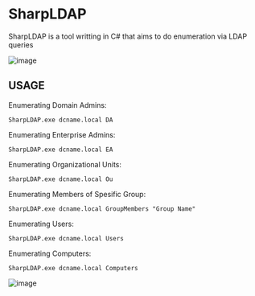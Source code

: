 # SharpLDAP
SharpLDAP is a tool writting in C# that aims to do enumeration via LDAP queries

![image](https://user-images.githubusercontent.com/48562581/202248870-90ccb30f-3df0-4591-bd0f-18e86068e729.png)

## USAGE

Enumerating Domain Admins:<br>
```
SharpLDAP.exe dcname.local DA
```
Enumerating Enterprise Admins:<br>
```
SharpLDAP.exe dcname.local EA
```
Enumerating Organizational Units:<br>
```
SharpLDAP.exe dcname.local Ou
```
Enumerating Members of Spesific Group:<br>
```
SharpLDAP.exe dcname.local GroupMembers "Group Name"
```
Enumerating Users:<br>
```
SharpLDAP.exe dcname.local Users
```
Enumerating Computers:<br>
```
SharpLDAP.exe dcname.local Computers
```

![image](https://user-images.githubusercontent.com/48562581/202061112-e176ce22-894f-43bb-a049-98b39ac648c4.png)
